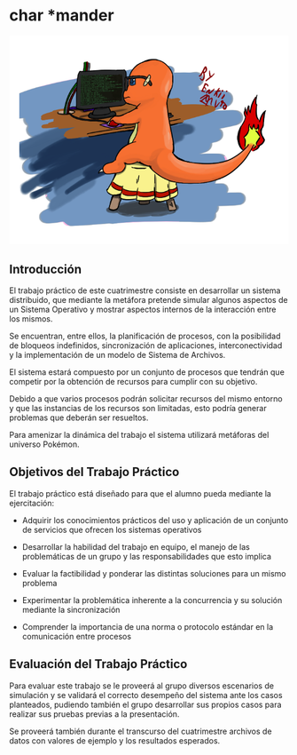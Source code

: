 # char *mander

![char *mander](/assets/image03.png)

## Introducción

El trabajo práctico de este cuatrimestre consiste en desarrollar un sistema distribuido, que mediante la metáfora pretende simular algunos aspectos de un Sistema Operativo y mostrar aspectos internos de la interacción entre los mismos.

Se encuentran, entre ellos, la planificación de procesos, con la posibilidad de bloqueos indefinidos, sincronización de aplicaciones, interconectividad y la implementación de un modelo de Sistema de Archivos.

El sistema estará compuesto por un conjunto de procesos que tendrán que competir por la obtención de recursos para cumplir con su objetivo.

Debido a que varios procesos podrán solicitar recursos del mismo entorno y que las instancias de los recursos son limitadas, esto podría generar problemas que deberán ser resueltos.

Para amenizar la dinámica del trabajo el sistema utilizará metáforas del universo Pokémon.

## Objetivos del Trabajo Práctico

El trabajo práctico está diseñado para que el alumno pueda mediante la ejercitación:
- Adquirir los conocimientos prácticos del uso y aplicación de un conjunto de servicios que ofrecen los sistemas operativos

- Desarrollar la habilidad del trabajo en equipo, el manejo de las problemáticas de un grupo y las responsabilidades que esto implica

- Evaluar la factibilidad y ponderar las distintas soluciones para un mismo problema

- Experimentar la problemática inherente a la concurrencia y su solución mediante la sincronización

- Comprender la importancia de una norma o protocolo estándar en la comunicación entre procesos

## Evaluación del Trabajo Práctico

Para evaluar este trabajo se le proveerá al grupo diversos escenarios de simulación y se validará el correcto desempeño del sistema ante los casos planteados, pudiendo también el grupo desarrollar sus propios casos para realizar sus pruebas previas a la presentación.

Se proveerá también durante el transcurso del cuatrimestre archivos de datos con valores de ejemplo y los resultados esperados.